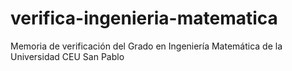 # verifica-ingenieria-matematica
Memoria de verificación del Grado en Ingeniería Matemática de la Universidad CEU San Pablo
